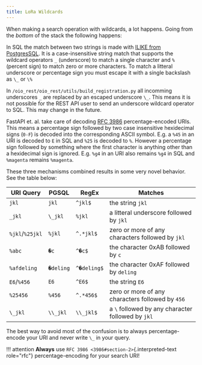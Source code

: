 ```yaml
---
title: LoRa Wildcards
---
```


When making a search operation with wildcards, a lot happens. Going from the
_bottom_ of the stack the following happens:

In SQL the match between two strings is made with [ILIKE from
PostgresSQL](https://www.postgresql.org/docs/11.7/functions-matching.html#FUNCTIONS-LIKE).
It is a case-insensitive string match that supports the wildcard
operators `_` (underscore) to match a single character and `%` (percent
sign) to match zero or more characters. To match a litteral underscore
or percentage sign you must escape it with a single backslash as `\_` or
`\%`

In `/oio_rest/oio_rest/utils/build_registration.py` all incomming underscores `_` are
replaced by an escaped underscore `\_`. This means it is not possible for the REST API
user to send an underscore wildcard operator to SQL. This may change in the future.

FastAPI et. al. take care of decoding
[RFC 3986](https://datatracker.ietf.org/doc/html/rfc3986.html#section-2)
percentage-encoded URIs. This means a percentage sign followed by two
case insensitive hexidecimal signs (`0-F`) is decoded into the
corresponding ASCII symbol. E.g. a `%45` in an URI is decoded to `E` in
SQL and `%25` is decoded to `%`. However a percentage sign followed by
something where the first character is anything other than a hexidecimal
sign is ignored. E.g. `%g4` in an URI also remains `%g4` in SQL and
`%magenta` remains `%magenta`.

These three mechanisms combined results in some very novel behavior. See
the table below:

| URI Query       | PGSQL     | RegEx       | Matches                                           |
| --------------- | --------- | ----------- | ------------------------------------------------- |
| `jkl`           | `jkl`     | `^jkl$`     | the string `jkl`                                  |
| `_jkl`          | `\_jkl`   | `%jkl`      | a litteral underscore followed by `jkl`           |
| `%jkl`/`%25jkl` | `%jkl`    | `^.*jkl$`   | zero or more of any characters followed by `jkl`  |
| `%abc`          | `�c`      | `^�c$`      | the character 0xAB followed by `c`                |
| `%afdeling`     | `�deling` | `^�deling$` | the character 0xAF followed by `deling`           |
| `E6`/`%456`     | `E6`      | `^E6$`      | the string `E6`                                   |
| `%25456`        | `%456`    | `^.*456$`   | zero or more of any characters followed by `456`  |
| `\_jkl`         | `\\_jkl`  | `\\_jkl$`   | a `\` followed by any character followed by `jkl` |

The best way to avoid most of the confusion is to always
percentage-encode your URI and never write `\_` in your query.

!!! attention
**Always** use `RFC 3986 <3986#section-2>`{.interpreted-text role="rfc"}
percentage-encoding for your search URI!
